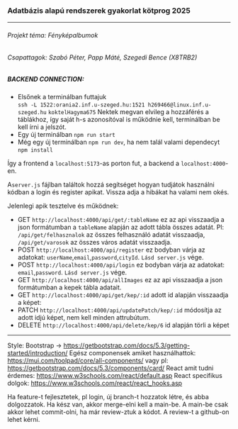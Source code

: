 ### Adatbázis alapú rendszerek gyakorlat kötprog 2025

---

###### Projekt téma: Fényképalbumok

###### Csapattagok: Szabó Péter, Papp Máté, Szegedi Bence (X8TRB2)

##### BACKEND CONNECTION:

- Elsőnek a terminálban futtajuk  
  `ssh -L 1522:orania2.inf.u-szeged.hu:1521 h269466@linux.inf.u-szeged.hu`
  `koktelHagyma675`
  Nektek megvan elvileg a hozzáférés a táblákhoz, így saját h-s azonosítóval is működnie kell, terminálban be kell írni a jelszót.
- Egy új terminálban `npm run start`
- Még egy új terminálban `npm run dev`, ha nem talál valami dependecyt `npm install`

Így a frontend a `localhost:5173`-as porton fut, a backend a `localhost:4000`-en.

A`server.js` fájlban találtok hozzá segítséget hogyan tudjátok használni kódban a login és register apikat. Vissza adja a hibákat ha valami nem okés.

Jelenlegi apik tesztelve és működnek:

- GET `http://localhost:4000/api/get/:tableName` ez az api visszaadja a json formátumban a `tableName` alapján az adott tábla összes adatát. Pl: `/api/get/felhasznalok` az összes felhasználó adatát visszaadja, `/api/get/varosok` az összes város adatát visszaadja.
- POST `http://localhost:4000/api/register` ez bodyban várja az adatokat: `userName`,`email`,`password`,`cityId`. `Lásd server.js` vége.
- POST `http://localhost:4000/api/login` ez bodyban várja az adatokat: `email`,`password`. `Lásd server.js` vége.
- GET `http://localhost:4000/api/allImages` ez az api visszaadja a json formátumban a kepek tábla adatait.
- GET `http://localhost:4000/api/get/kep/:id` adott id alapján visszaadja a képet: 
- PATCH `http://localhost:4000/api/updatePatch/kep/:id` módosítja az adott idjú képet, nem kell minden attrubútum.
- DELETE `http://localhost:4000/api/delete/kep/6` id alapján törli a képet

---

Style: Bootstrap -> https://getbootstrap.com/docs/5.3/getting-started/introduction/
Egész componensek amiket használhattok: https://mui.com/toolpad/core/all-components/
vagy pl: https://getbootstrap.com/docs/5.3/components/card/
React amit tudni érdemes: https://www.w3schools.com/react/default.asp
React specifikus dolgok: https://www.w3schools.com/react/react_hooks.asp

Ha feature-t fejlesztetek, pl login, új branch-t hozzatok létre, és abba dolgozzatok. Ha kész van, akkor merge-elni kell a main-be. A main-be csak akkor lehet commit-olni, ha már review-ztuk a kódot. A review-t a github-on lehet kérni.
